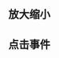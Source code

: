 ## 放大缩小
<preview path="../demo/canvas/part2/zoomAndDrag.vue"></preview>

## 点击事件
<preview path="../demo/canvas/part2/clickEvent.vue"></preview>

